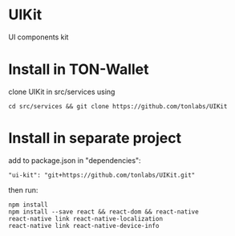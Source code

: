 # UIKit
UI components kit

# Install in TON-Wallet
clone UIKit in src/services using
```
cd src/services && git clone https://github.com/tonlabs/UIKit
```

# Install in separate project
add to package.json in "dependencies":
```
"ui-kit": "git+https://github.com/tonlabs/UIKit.git"
```

then run:
```
npm install
npm install --save react && react-dom && react-native
react-native link react-native-localization
react-native link react-native-device-info
```

